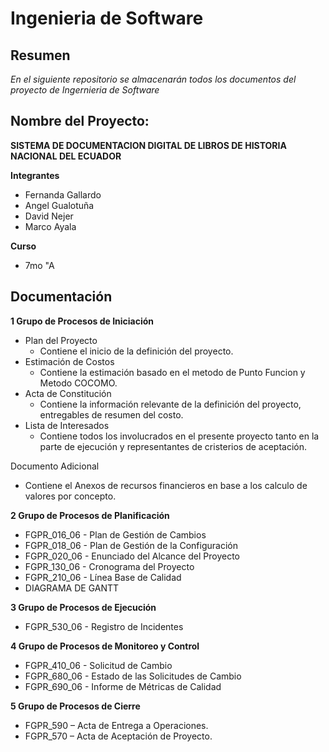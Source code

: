 # Ingenieria de Software
## Resumen
*En el siguiente repositorio se almacenarán todos los documentos del proyecto de Ingernieria de Software*

## Nombre del Proyecto:
**SISTEMA DE DOCUMENTACION DIGITAL DE LIBROS DE HISTORIA NACIONAL DEL ECUADOR**

**Integrantes**
- Fernanda Gallardo
- Angel Gualotuña
- David Nejer
- Marco Ayala

**Curso**
- 7mo "A


## Documentación
**1 Grupo de Procesos de Iniciación**

- Plan del Proyecto
  - Contiene el inicio de la definición del proyecto.
- Estimación de Costos
  - Contiene la estimación basado en el metodo de Punto Funcion y Metodo COCOMO.
- Acta de Constitución
  - Contiene la información relevante de la definición del proyecto, entregables de resumen del costo.
- Lista de Interesados
  - Contiene todos los involucrados en el presente proyecto tanto en la parte de ejecución y representantes de cristerios de aceptación.

Documento Adicional
  - Contiene el Anexos de recursos financieros en base a los calculo de valores por concepto.
  
  **2 Grupo de Procesos de Planificación**
  - FGPR_016_06 - Plan de Gestión de Cambios
  - FGPR_018_06 - Plan de Gestión de la Configuración
  - FGPR_020_06 - Enunciado del Alcance del Proyecto
  - FGPR_130_06 - Cronograma del Proyecto
  - FGPR_210_06 - Línea Base de Calidad
  - DIAGRAMA DE GANTT
  
  **3 Grupo de Procesos de Ejecución**
  - FGPR_530_06 - Registro de Incidentes
    
  **4 Grupo de Procesos de Monitoreo y Control**
  - FGPR_410_06 - Solicitud de Cambio
  - FGPR_680_06 - Estado de las Solicitudes de Cambio
  - FGPR_690_06 - Informe de Métricas de Calidad
  
  
  **5 Grupo de Procesos de Cierre**
  - FGPR_590 – Acta de Entrega a Operaciones.
  - FGPR_570 – Acta de Aceptación de Proyecto.
  

